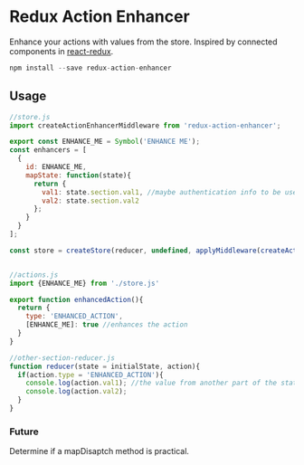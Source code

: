 Redux Action Enhancer
=============

Enhance your actions with values from the store. Inspired by connected components in [react-redux](https://github.com/reactjs/react-redux).

```js
npm install --save redux-action-enhancer
```

## Usage

```js
//store.js
import createActionEnhancerMiddleware from 'redux-action-enhancer';

export const ENHANCE_ME = Symbol('ENHANCE ME');
const enhancers = [
  {
    id: ENHANCE_ME,
    mapState: function(state){
      return {
        val1: state.section.val1, //maybe authentication info to be used in a request somewhere?
        val2: state.section.val2
      };
    }
  }
];

const store = createStore(reducer, undefined, applyMiddleware(createActionEnhancerMiddleware(enhancers)));


//actions.js
import {ENHANCE_ME} from './store.js'

export function enhancedAction(){
  return {
    type: 'ENHANCED_ACTION',
    [ENHANCE_ME]: true //enhances the action
  }
}

//other-section-reducer.js
function reducer(state = initialState, action){
  if(action.type = 'ENHANCED_ACTION'){
    console.log(action.val1); //the value from another part of the state tree
    console.log(action.val2);
  }
}

```

### Future

Determine if a mapDisaptch method is practical.